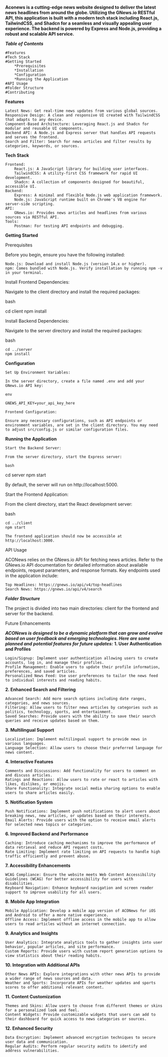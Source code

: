 **Aconews is a cutting-edge news website designed to deliver the latest news headlines from around the globe. Utilizing the GNews.io RESTful API, this application is built with a modern tech stack including React.js, TailwindCSS, and Shadcn for a seamless and visually appealing user experience. The backend is powered by Express and Node.js, providing a robust and scalable API service.**


***Table of Contents***

    #Features
    #Tech Stack
    #Getting Started
        *Prerequisites
        *Installation
        *Configuration
        *Running the Application
    #API Usage
    #Folder Structure
    #Contributing
 

**Features**

    Latest News: Get real-time news updates from various global sources.
    Responsive Design: A clean and responsive UI created with TailwindCSS that adapts to any device.
    Component-Based Architecture: Leveraging React.js and Shadcn for modular and reusable UI components.
    Backend API: A Node.js and Express server that handles API requests and serves the frontend.
    Search and Filter: Search for news articles and filter results by categories, keywords, or sources.

**Tech Stack**

    Frontend:
        React.js: A JavaScript library for building user interfaces.
        TailwindCSS: A utility-first CSS framework for rapid UI development.
        Shadcn: A collection of components designed for beautiful, accessible UI.
    Backend:
        Express: A minimal and flexible Node.js web application framework.
        Node.js: JavaScript runtime built on Chrome's V8 engine for server-side scripting.
    API:
        GNews.io: Provides news articles and headlines from various sources via RESTful API.
    Tools:
        Postman: For testing API endpoints and debugging.

**Getting Started**

Prerequisites

Before you begin, ensure you have the following installed:

    Node.js: Download and install Node.js (version 14.x or higher).
    npm: Comes bundled with Node.js. Verify installation by running npm -v in your terminal.

Install Frontend Dependencies:

Navigate to the client directory and install the required packages:

bash

cd client
npm install

Install Backend Dependencies:

Navigate to the server directory and install the required packages:

bash

    cd ../server
    npm install

**Configuration**

    Set Up Environment Variables:

    In the server directory, create a file named .env and add your GNews.io API key:

    env

    GNEWS_API_KEY=your_api_key_here

    Frontend Configuration:

    Ensure any necessary configurations, such as API endpoints or environment variables, are set in the client directory. You may need to adjust src/config.js or similar configuration files.

**Running the Application**

    Start the Backend Server:

    From the server directory, start the Express server:

    bash

cd server
npm start

By default, the server will run on http://localhost:5000.

Start the Frontend Application:

From the client directory, start the React development server:

bash

    cd ../client
    npm start

    The frontend application should now be accessible at http://localhost:3000.

API Usage

ACONews relies on the GNews.io API for fetching news articles. Refer to the GNews.io API documentation for detailed information about available endpoints, request parameters, and response formats. Key endpoints used in the application include:

    Top Headlines: https://gnews.io/api/v4/top-headlines
    Search News: https://gnews.io/api/v4/search

***Folder Structure***

The project is divided into two main directories: client for the frontend and server for the backend.

Future Enhancements

***ACONews is designed to be a dynamic platform that can grow and evolve based on user feedback and emerging technologies. Here are some planned and potential features for future updates:***
**1. User Authentication and Profiles**

    Login/Signup: Implement user authentication allowing users to create accounts, log in, and manage their profiles.
    Profile Management: Enable users to update their profile information, preferences, and saved articles.
    Personalized News Feed: Use user preferences to tailor the news feed to individual interests and reading habits.

**2. Enhanced Search and Filtering**

    Advanced Search: Add more search options including date ranges, categories, and news sources.
    Filtering: Allow users to filter news articles by categories such as politics, technology, sports, and entertainment.
    Saved Searches: Provide users with the ability to save their search queries and receive updates based on them.

**3. Multilingual Support**

    Localization: Implement multilingual support to provide news in various languages.
    Language Selection: Allow users to choose their preferred language for news content.

**4. Interactive Features**

    Comments and Discussions: Add functionality for users to comment on and discuss articles.
    Ratings and Reactions: Allow users to rate or react to articles with likes, dislikes, or emojis.
    Share Functionality: Integrate social media sharing options to enable users to share articles easily.

**5. Notification System**

    Push Notifications: Implement push notifications to alert users about breaking news, new articles, or updates based on their interests.
    Email Alerts: Provide users with the option to receive email alerts for selected news topics or categories.

**6. Improved Backend and Performance**

    Caching: Introduce caching mechanisms to improve the performance of data retrieval and reduce API request costs.
    Rate Limiting: Implement rate limiting on API requests to handle high traffic efficiently and prevent abuse.

**7. Accessibility Enhancements**

    WCAG Compliance: Ensure the website meets Web Content Accessibility Guidelines (WCAG) for better accessibility for users with disabilities.
    Keyboard Navigation: Enhance keyboard navigation and screen reader support to improve usability for all users.

**8. Mobile App Integration**

    Mobile Application: Develop a mobile app version of ACONews for iOS and Android to offer a more native experience.
    Offline Access: Implement offline access in the mobile app to allow users to read articles without an internet connection.

**9. Analytics and Insights**

    User Analytics: Integrate analytics tools to gather insights into user behavior, popular articles, and site performance.
    Custom Reports: Provide users with custom report generation options to view statistics about their reading habits.

**10. Integration with Additional APIs**

    Other News APIs: Explore integrations with other news APIs to provide a wider range of news sources and data.
    Weather and Sports: Incorporate APIs for weather updates and sports scores to offer additional relevant content.

**11. Content Customization**

    Themes and Skins: Allow users to choose from different themes or skins for a personalized look and feel.
    Content Widgets: Provide customizable widgets that users can add to their dashboard for quick access to news categories or sources.

**12. Enhanced Security**

    Data Encryption: Implement advanced encryption techniques to secure user data and communication.
    Regular Audits: Perform regular security audits to identify and address vulnerabilities.


